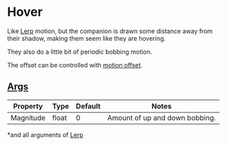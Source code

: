 # Hover

Like [Lerp](3.2.0-Lerp.md) motion, but the companion is drawn some distance away from their shadow, making them seem like they are hovering.

They also do a little bit of periodic bobbing motion.

The offset can be controlled with [motion offset](3-Motion.md).

## [Args](~/api/TrinketTinker.Models.MotionArgs.HoverArgs.yml)

| Property | Type | Default | Notes |
| -------- | ---- | ------- | ----- |
| Magnitude | float | 0 | Amount of up and down bobbing. |

*and all arguments of [Lerp](3.2.0-Lerp.md)

